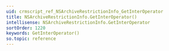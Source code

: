```yaml
---
uid: crmscript_ref_NSArchiveRestrictionInfo_GetInterOperator
title: NSArchiveRestrictionInfo.GetInterOperator()
intellisense: NSArchiveRestrictionInfo.GetInterOperator
sortOrder: 1220
keywords: GetInterOperator()
so.topic: reference
---
```






